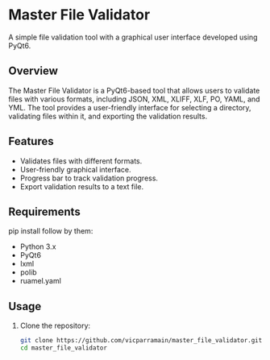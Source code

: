 # Master File Validator

A simple file validation tool with a graphical user interface developed using PyQt6.

## Overview

The Master File Validator is a PyQt6-based tool that allows users to validate files with various formats, including JSON, XML, XLIFF, XLF, PO, YAML, and YML. The tool provides a user-friendly interface for selecting a directory, validating files within it, and exporting the validation results.

## Features

- Validates files with different formats.
- User-friendly graphical interface.
- Progress bar to track validation progress.
- Export validation results to a text file.

## Requirements
pip install follow by them:

- Python 3.x
- PyQt6
- lxml
- polib
- ruamel.yaml

## Usage

1. Clone the repository:

   ```bash
   git clone https://github.com/vicparramain/master_file_validator.git
   cd master_file_validator
